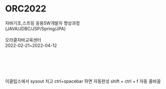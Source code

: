 # ORC2022
자바기초,스프링 응용SW개발자 향상과정<br>
(JAVA/JDBC/JSP/Spring/JPA)<br><br>
오라클자바교육센터<br>
2022-02-21~2022-04-12

<br><br><br><br>

이클립스에서
sysout 치고 ctrl+spacebar 하면 자동완성
shift + ctrl + f 자동 줄바꿈
